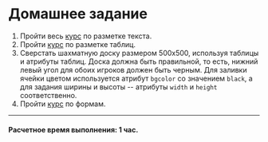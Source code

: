 # Домашнее задание

1. Пройти весь [курс](https://htmlacademy.ru/courses/38) по разметке текста.
2. Пройти [курс](https://htmlacademy.ru/courses/39) по разметке таблиц.
3. Сверстать шахматную доску размером 500х500, используя таблицы и атрибуты таблиц. Доска должна быть правильной, то есть, нижний левый угол для обоих игроков должен быть черным. Для заливки ячейки цветом используется атрибут `bgcolor` со значением `black`, а для задания ширины и высоты -- атрибуты `width` и `height` соответственно.
4. Пройти [курс](https://htmlacademy.ru/courses/46) по формам.

---
#### Расчетное время выполнения: 1 час.